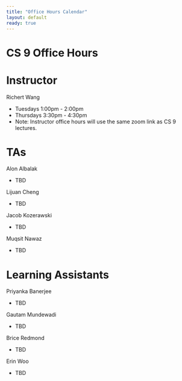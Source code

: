 ```yaml
---
title: "Office Hours Calendar"
layout: default
ready: true
---
```


<h1><strong>CS 9 Office Hours</strong></h1>

# Instructor
Richert Wang

* Tuesdays 1:00pm - 2:00pm
* Thursdays 3:30pm - 4:30pm
* Note: Instructor office hours will use the same zoom link as CS 9 lectures.

# TAs

Alon Albalak

* TBD

Lijuan Cheng

* TBD

Jacob Kozerawski

* TBD

Muqsit Nawaz

* TBD

# Learning Assistants

Priyanka Banerjee

* TBD

Gautam Mundewadi

* TBD

Brice Redmond

* TBD

Erin Woo

* TBD
